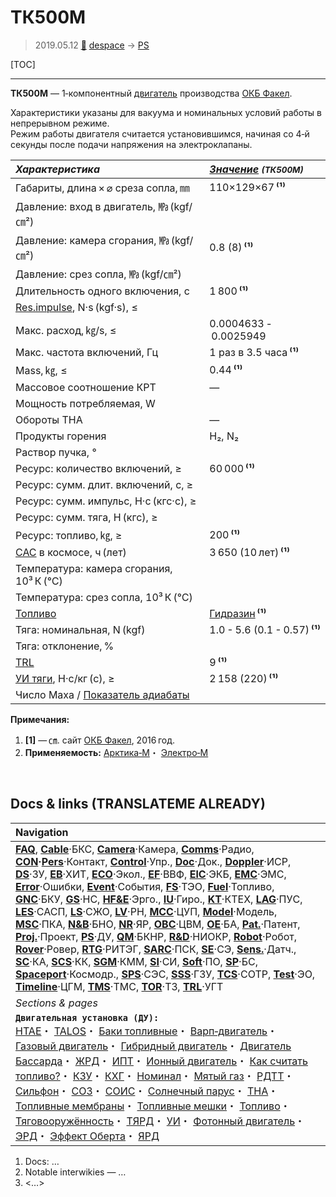 # ТК500М
> 2019.05.12 [🚀](../index/index.md) [despace](index.md) → [PS](ps.md)

[TOC]

---

**ТК500М** — 1‑компонентный [двигатель](ps.md) производства [ОКБ Факел](zz_edb_fakel.md).

Характеристики указаны для вакуума и номинальных условий работы в непрерывном режиме.  
Режим работы двигателя считается установившимся, начиная со 4‑й секунды после подачи напряжения на электроклапаны.

|*Характеристика*|*[Значение](si.md) <small>(ТК500М)</small>*|
|:--|:--|
|Габариты, длина × ⌀ среза сопла, ㎜|110×129×67 **⁽¹⁾**|
|Давление: вход в двигатель, ㎫ (kgf/㎝²)| |
|Давление: камера сгорания, ㎫ (kgf/㎝²)|0.8 (8) **⁽¹⁾**|
|Давление: срез сопла, ㎫ (kgf/㎝²)| |
|Длительность одного включения, с|1 800 **⁽¹⁾**|
|[Res.impulse](ing.md), N·s (kgf·s), ≤| |
|Макс. расход, ㎏/s, ≤|0.0004633 - 0.0025949|
|Макс. частота включений, Гц|1 раз в 3.5 часа **⁽¹⁾**|
|Mass, ㎏, ≤|0.44 **⁽¹⁾**|
|Массовое соотношение КРТ|—|
|Мощность потребляемая, W| |
|Обороты ТНА|—|
|Продукты горения|H₂, N₂|
|Раствор пучка, °| |
|Ресурс: количество включений, ≥|60 000 **⁽¹⁾**|
|Ресурс: сумм. длит. включений, c, ≥| |
|Ресурс: сумм. импульс, Н·с (кгс·с), ≥| |
|Ресурс: сумм. тяга, Н (кгс), ≥| |
|Ресурс: топливо, ㎏, ≥|200 **⁽¹⁾**|
|[САС](lifetime.md) в космосе, ч (лет)|3 650 (10 лет) **⁽¹⁾**|
|Температура: камера сгорания, 10³ К (℃)| |
|Температура: срез сопла, 10³ К (℃)| |
|[Топливо](fuel.md)|[Гидразин](гидразин.md) **⁽¹⁾**|
|Тяга: номинальная, N (kgf)|1.0 - 5.6 (0.1 - 0.57) **⁽¹⁾**|
|Тяга: отклонение, %| |
|[TRL](trl.md)|9 **⁽¹⁾**|
|[УИ тяги](isp.md), Н·с/кг (с), ≥|2 158 (220) **⁽¹⁾**|
|Число Маха / [Показатель адиабаты](heat_cr.md)| |

**Примечания:**

   1. **[1]** — ㎝. сайт [ОКБ Факел](zz_edb_fakel.md), 2016 год.
   1. **Применяемость:** [Арктика‑М](арктика_м.md)・ [Электро‑М](электро_м.md)



<p style="page-break-after:always"> </p>

## Docs & links (TRANSLATEME ALREADY)
|Navigation|
|:--|
|**[FAQ](faq.md)**, **[Cable](cable.md)**·БКС, **[Camera](cam.md)**·Камера, **[Comms](comms.md)**·Радио, **[CON](contact.md)·[Pers](person.md)**·Контакт, **[Control](control.md)**·Упр., **[Doc](doc.md)**·Док., **[Doppler](doppler.md)**·ИСР, **[DS](ds.md)**·ЗУ, **[EB](eb.md)**·ХИТ, **[ECO](ecology.md)**·Экол., **[EF](ef.md)**·ВВФ, **[ElC](elc.md)**·ЭКБ, **[EMC](emc.md)**·ЭМС, **[Error](error.md)**·Ошибки, **[Event](event.md)**·События, **[FS](fs.md)**·ТЭО, **[Fuel](fuel.md)**·Топливо, **[GNC](gnc.md)**·БКУ, **[GS](scs.md)**·НС, **[HF&E](hfe.md)**·Эрго., **[IU](iu.md)**·Гиро., **[KT](kt.md)**·КТЕХ, **[LAG](lag.md)**·ПУC, **[LES](les.md)**·САСП, **[LS](ls.md)**·СЖО, **[LV](lv.md)**·РН, **[MCC](mcc.md)**·ЦУП, **[Model](model.md)**·Модель, **[MSC](sc.md)**·ПКА, **[N&B](nnb.md)**·БНО, **[NR](nr.md)**·ЯР, **[OBC](obc.md)**·ЦВМ, **[OE](oe.md)**·БА, **[Pat.](патент.md)**·Патент, **[Proj.](project.md)**·Проект, **[PS](ps.md)**·ДУ, **[QM](qm.md)**·БКНР, **[R&D](rnd.md)**·НИОКР, **[Robot](robotics.md)**·Робот, **[Rover](rover.md)**·Ровер, **[RTG](rtg.md)**·РИТЭГ, **[SARC](sarc.md)**·ПСК, **[SE](se.md)**·СЭ, **[Sens.](sensor.md)**·Датч., **[SC](sc.md)**·КА, **[SCS](scs.md)**·КК, **[SGM](sgm.md)**·КММ, **[SI](si.md)**·СИ, **[Soft](soft.md)**·ПО, **[SP](sp.md)**·БС, **[Spaceport](spaceport.md)**·Космодр., **[SPS](sps.md)**·СЭС, **[SSS](sss.md)**·ГЗУ, **[TCS](tcs.md)**·СОТР, **[Test](test.md)**·ЭО, **[Timeline](timeline.md)**·ЦГМ, **[TMS](tms.md)**·ТМС, **[TOR](tor.md)**·ТЗ, **[TRL](trl.md)**·УГТ|
|*Sections & pages*|
|**`Двигательная установка (ДУ):`**<br> [HTAE](htae.md)・ [TALOS](talos.md)・ [Баки топливные](fuel_tank.md)・ [Варп‑двигатель](warp_drive.md)・ [Газовый двигатель](cgt.md)・ [Гибридный двигатель](гбрд.md)・ [Двигатель Бассарда](bussard_ramjet.md)・ [ЖРД](lpr.md)・ [ИПТ](ing.md)・ [Ионный двигатель](иод.md)・ [Как считать топливо?](si.md)・ [КЗУ](cinu.md)・ [КХГ](cgs.md)・ [Номинал](nominal.md)・ [Мятый газ](exhsteam.md)・ [РДТТ](spr.md)・ [Сильфон](сильфон.md)・ [СОЗ](соз.md)・ [СОИС](соис.md)・ [Солнечный парус](солнечный_парус.md)・ [ТНА](turbopump.md)・ [Топливные мембраны](топливные_мембраны.md)・ [Топливные мешки](топливные_мешки.md)・ [Топливо](fuel.md)・ [Тяговооружённость](ttwr.md)・ [ТЯРД](тярд.md)・ [УИ](isp.md)・ [Фотонный двигатель](фотонный_двигатель.md)・ [ЭРД](epsp.md)・ [Эффект Оберта](oberth_eff.md)・ [ЯРД](ntr.md)|

   1. Docs: …
   1. Notable interwikies — …
   1. <…>
